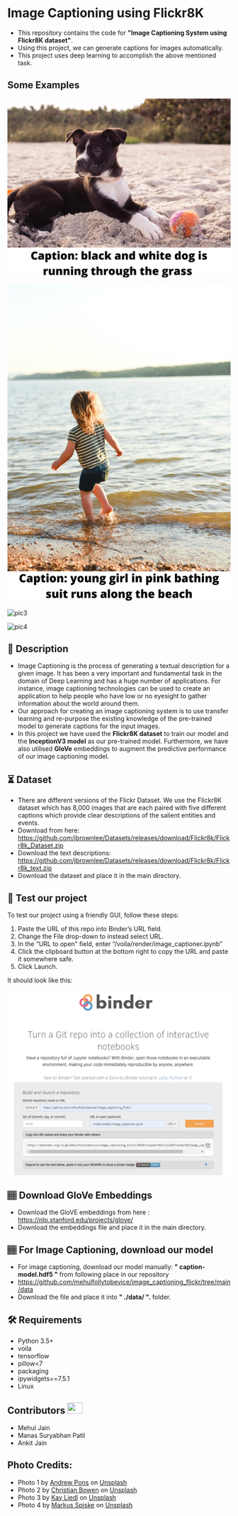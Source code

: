 # Image Captioning using Flickr8K 

- This repository contains the code for **"Image Captioning System using Flickr8K dataset"**.
- Using this project, we can generate captions for images automatically.
- This project uses deep learning to accomplish the above mentioned task.

## Some Examples

![pic1](https://github.com/mehulfollytobevice/image_captioning_flickr/blob/main/pics/pic1.png)

![pic2](https://github.com/mehulfollytobevice/image_captioning_flickr/blob/main/pics/pic2.png)

![pic3](https://github.com/mehulfollytobevice/image_captioning_flickr/blob/main/pics/pic3.png)

![pic4](https://github.com/mehulfollytobevice/image_captioning_flickr/blob/main/pics/pic4.png)


  
## 📝 Description
- Image Captioning is the process of generating a textual description for a given image. It has been a very important and fundamental task in the domain of Deep Learning and has a huge number of applications. For instance, image captioning technologies can be used to create an application to help people who have low or no eyesight to gather information about the world around them. 
- Our approach for creating an image captioning system is to use transfer learning and re-purpose the existing knowledge of the pre-trained model to generate captions for the input images. 
- In this project we have used the **Flickr8K dataset** to train our model and the **InceptionV3 model** as our pre-trained model. Furthermore, we have also utilised **GloVe** embeddings to augment the predictive performance of our image captioning model. 

## ⏳ Dataset
- There are different versions of the Flickr Dataset. We use the Flickr8K dataset which has 8,000 images that are each paired with five different captions which provide clear descriptions of the salient entities and events.
- Download from here: https://github.com/jbrownlee/Datasets/releases/download/Flickr8k/Flickr8k_Dataset.zip
- Download the text descriptions: https://github.com/jbrownlee/Datasets/releases/download/Flickr8k/Flickr8k_text.zip
- Download the dataset and place it in the main directory.

## :monocle_face: Test our project
To test our project using a friendly GUI, follow these steps:

1. Paste the URL of this repo into Binder’s URL field.
2. Change the File drop-down to instead select URL.
3. In the “URL to open” field, enter “/voila/render/image_captioner.ipynb”
4. Click the clipboard button at the bottom right to copy the URL and paste it somewhere safe.
5. Click Launch.

It should look like this:

![binder_pic](https://github.com/mehulfollytobevice/image_captioning_flickr/blob/main/pics/binder.PNG)

## 🏽‍ Download GloVe Embeddings 
- Download the GloVE embeddings from here : https://nlp.stanford.edu/projects/glove/
- Download the embeddings file and place it in the main directory.

##  🏽‍ For Image Captioning, download our model
- For image captioning, download our model manually: **" caption-model.hdf5 "** from following place in our repository 
- https://github.com/mehulfollytobevice/image_captioning_flickr/tree/main/data
- Download the file and place it into **" ./data/ ".** folder.

## :hammer_and_wrench: Requirements
* Python 3.5+
* voila
* tensorflow
* pillow<7
* packaging
* ipywidgets==7.5.1
* Linux

## Contributors <img src="https://raw.githubusercontent.com/TheDudeThatCode/TheDudeThatCode/master/Assets/Developer.gif" width=35 height=25> 
- Mehul Jain
- Manas Suryabhan Patil
- Ankit Jain

## Photo Credits:
- Photo 1 by <a href="https://unsplash.com/@imandrewpons?utm_source=unsplash&utm_medium=referral&utm_content=creditCopyText">Andrew Pons</a> on <a href="https://unsplash.com/s/photos/dog-playing-with-ball?utm_source=unsplash&utm_medium=referral&utm_content=creditCopyText">Unsplash</a>
- Photo 2 by <a href="https://unsplash.com/@chrishcush?utm_source=unsplash&utm_medium=referral&utm_content=creditCopyText">Christian Bowen</a> on <a href="https://unsplash.com/s/photos/kids-beach?utm_source=unsplash&utm_medium=referral&utm_content=creditCopyText">Unsplash</a>
- Photo 3 by <a href="https://unsplash.com/@kaeptn?utm_source=unsplash&utm_medium=referral&utm_content=creditCopyText">Kay Liedl</a> on <a href="https://unsplash.com/s/photos/biking?utm_source=unsplash&utm_medium=referral&utm_content=creditCopyText">Unsplash</a>
- Photo 4 by <a href="https://unsplash.com/@markusspiske?utm_source=unsplash&utm_medium=referral&utm_content=creditCopyText">Markus Spiske</a> on <a href="https://unsplash.com/s/photos/basketball-nba?utm_source=unsplash&utm_medium=referral&utm_content=creditCopyText">Unsplash</a>
